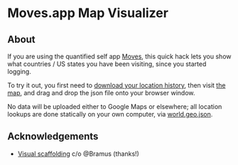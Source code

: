 # Moves.app Map Visualizer

## About

If you are using the quantified self app [Moves](https://www.moves-app.com/),
this quick hack lets you show
what countries / US states you have been visiting,
since you started logging.

To try it out, you first need to
[download your location history](https://moves-export.herokuapp.com/),
then visit [the map](https://johan.github.io/moves-map/),
and drag and drop the json file onto your browser window.

No data will be uploaded either to Google Maps or elsewhere;
all location lookups are done statically on your own computer,
via [world.geo.json](https://github.com/johan/world.geo.json).

## Acknowledgements

* [Visual scaffolding](https://github.com/bramus/mercator-puzzle-redux)
  c/o @Bramus (thanks!)
